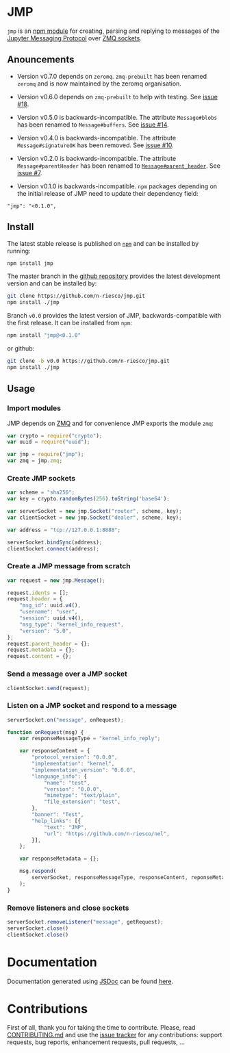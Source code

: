 # JMP

`jmp` is an [npm module](https://www.npmjs.com/) for creating, parsing and
replying to messages of the [Jupyter Messaging
Protocol](http://ipython.org/ipython-doc/stable/development/messaging.html) over
[ZMQ sockets](http://zeromq.org/bindings:node-js).


## Anouncements

- Version v0.7.0 depends on `zeromq`. `zmq-prebuilt` has been renamed `zeromq`
  and is now maintained by the zeromq organisation.

- Version v0.6.0 depends on `zmq-prebuilt` to help with testing.
  See [issue #18](https://github.com/n-riesco/jmp/issues/18).

- Version v0.5.0 is backwards-incompatible. The attribute
  `Message#blobs` has been renamed to `Message#buffers`.
  See [issue #14](https://github.com/n-riesco/jmp/issues/14).

- Version v0.4.0 is backwards-incompatible. The attribute
  `Message#signatureOK` has been removed.
  See [issue #10](https://github.com/n-riesco/jmp/issues/10).

- Version v0.2.0 is backwards-incompatible. The attribute `Message#parentHeader`
  has been renamed to
  [`Message#parent_header`](http://n-riesco.github.io/jmp/module-jmp-Message.html#parent_header).
  See [issue #7](https://github.com/n-riesco/jmp/issues/7).

- Version v0.1.0 is backwards-incompatible. `npm` packages depending on the
  initial release of JMP need to update their dependency field:

```
"jmp": "<0.1.0",
```

## Install

The latest stable release is published on
[`npm`](https://www.npmjs.com/package/jmp) and can be installed by running:

```sh
npm install jmp
```

The master branch in the [github repository](https://github.com/n-riesco/jmp)
provides the latest development version and can be installed by:

```sh
git clone https://github.com/n-riesco/jmp.git
npm install ./jmp
```

Branch `v0.0` provides the latest version of JMP, backwards-compatible with the
first release. It can be installed from `npm`:

```sh
npm install "jmp@<0.1.0"
```

or github:

```sh
git clone -b v0.0 https://github.com/n-riesco/jmp.git
npm install ./jmp
```

## Usage

### Import modules

JMP depends on [ZMQ](http://zeromq.org/bindings:node-js) and for convenience JMP
exports the module `zmq`:

```js
var crypto = require("crypto");
var uuid = require("uuid");

var jmp = require("jmp");
var zmq = jmp.zmq;
```

### Create JMP sockets

```js
var scheme = "sha256";
var key = crypto.randomBytes(256).toString('base64');

var serverSocket = new jmp.Socket("router", scheme, key);
var clientSocket = new jmp.Socket("dealer", scheme, key);

var address = "tcp://127.0.0.1:8888";

serverSocket.bindSync(address);
clientSocket.connect(address);
```

### Create a JMP message from scratch

```js
var request = new jmp.Message();

request.idents = [];
request.header = {
    "msg_id": uuid.v4(),
    "username": "user",
    "session": uuid.v4(),
    "msg_type": "kernel_info_request",
    "version": "5.0",
};
request.parent_header = {};
request.metadata = {};
request.content = {};
```

### Send a message over a JMP socket

```js
clientSocket.send(request);
```

### Listen on a JMP socket and respond to a message

```js
serverSocket.on("message", onRequest);

function onRequest(msg) {
    var responseMessageType = "kernel_info_reply";

    var responseContent = {
        "protocol_version": "0.0.0",
        "implementation": "kernel",
        "implementation_version": "0.0.0",
        "language_info": {
            "name": "test",
            "version": "0.0.0",
            "mimetype": "text/plain",
            "file_extension": "test",
        },
        "banner": "Test",
        "help_links": [{
            "text": "JMP",
            "url": "https://github.com/n-riesco/nel",
        }],
    };

    var responseMetadata = {};

    msg.respond(
        serverSocket, responseMessageType, responseContent, reponseMetadata
    );
}
```

### Remove listeners and close sockets

```js
serverSocket.removeListener("message", getRequest);
serverSocket.close()
clientSocket.close()
```

# Documentation

Documentation generated using [JSDoc](http://usejsdoc.org/) can be found
[here](http://n-riesco.github.io/jmp/).

# Contributions

First of all, thank you for taking the time to contribute. Please, read
[CONTRIBUTING.md](https://github.com/n-riesco/jmp/blob/master/CONTRIBUTING.md)
and use the [issue tracker](https://github.com/n-riesco/jmp/issues) for any
contributions: support requests, bug reports, enhancement requests, pull
requests, ...
